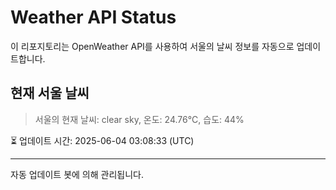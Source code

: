 
# Weather API Status

이 리포지토리는 OpenWeather API를 사용하여 서울의 날씨 정보를 자동으로 업데이트합니다.

## 현재 서울 날씨
> 서울의 현재 날씨: clear sky, 온도: 24.76°C, 습도: 44%

⏳ 업데이트 시간: 2025-06-04 03:08:33 (UTC)

---
자동 업데이트 봇에 의해 관리됩니다.
